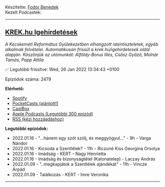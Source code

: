 

Készítette: [Fodor Benedek](https://github.com/redyau)\
Kezelt Podcastek:

---
## [KREK.hu Igehirdetések](https://krek.hu)
_A Kecskeméti Református Gyülekezetben elhangzott istentiszteletek, egyéb alkalmak felvételei.
Automatikusan frissül a krek.hu/igehirdetesek oldal alapján.
Köszönjük az utómunkát: Alföldy-Borus Illés, Csősz Győző, Molnár Tamás, Papp Attila_

✅ Legutóbb frissítve: Wed, 26 Jan 2022 13:34:43 +0100

Epizódok száma: 2479

**Elérhető:**
 - [Spotify](https://open.spotify.com/show/6xtPzwRylDoUcGQtX92ZBT)
 - [PocketCasts (ajánlott!)](https://pca.st/j7pxwtz3)
 - [CastBox](https://castbox.fm/channel/KREK.hu-Igehirdetések-id4762991)
 - [Apple Podcasts (Legutóbbi 300 epizód)](https://podcasts.apple.com/us/podcast/krek-hu-igehirdetések/id1606886562)
 - [RSS (kézi hozzáadáshoz)](https://reformatus.github.io/scrapecast/krek.rss)

**Legutóbbi epizódok:**
 - 2022.01.16 - "...hanem egy szót szólj, és meggyógyul..." - 9h - Varga Nándor
 - 2022.01.16 - Kicsoda a Szentlélek? - 11h - Riczuné Kiss Georgina Orsolya
 - 2022.01.16 - Imádság - KERT - Nagy Henrietta
 - 2022.01.16 - Imádság és bizonyságtétel (Katonatelep) - Laczay András
 - 2022.01.09 - "..megkapjátok a Szentlélek ajándékát" - 11h - Vincze Árpád
 - 2022.01.09 - Találkozás - KERT - Imre Veronika

---